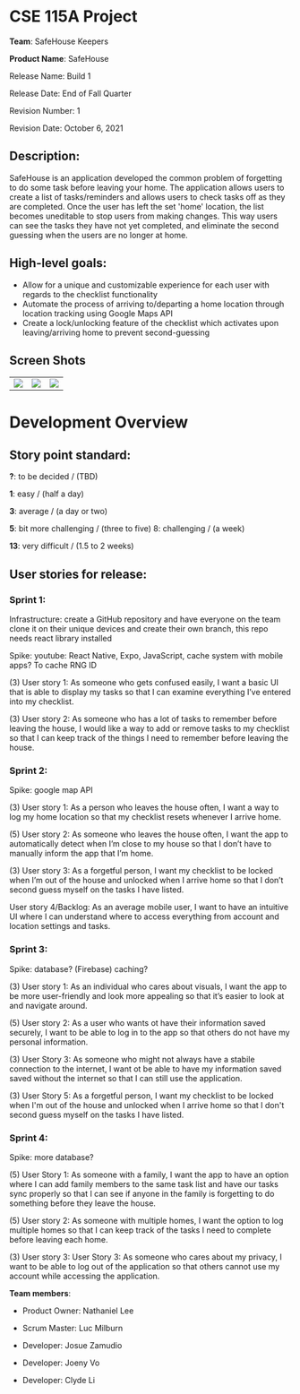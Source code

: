 # CSE 115A Project
**Team**:  SafeHouse Keepers 

**Product Name**: SafeHouse 

Release Name: Build 1

Release Date: End of Fall Quarter 

Revision Number: 1

Revision Date: October 6, 2021


## Description:
SafeHouse is an application developed the common problem of forgetting to do some task before leaving your home.
The application allows users to create a list of tasks/reminders and allows users to check tasks off as they are completed.
Once the user has left the set 'home' location, the list becomes uneditable to stop users from making changes.
This way users can see the tasks they have not yet completed, and eliminate the second guessing when the users are no longer at home.


## High-level goals:
* Allow for a unique and customizable experience for each user with regards to the checklist functionality
* Automate the process of arriving to/departing a home location through location tracking using Google Maps API
* Create a lock/unlocking feature of the checklist which activates upon leaving/arriving home to prevent second-guessing


## Screen Shots
|     |     |     |
| --- | --- | --- |
|![](https://cdn.discordapp.com/attachments/894674878987386985/914306243932328036/IMG_0227.PNG) |![](https://media.discordapp.net/attachments/894674878987386985/914306244376948776/IMG_0226.PNG) | ![](https://cdn.discordapp.com/attachments/894674878987386985/914306244137865226/IMG_0229.PNG)


# Development Overview

## Story point standard:

**?**: to be decided / (TBD)

**1**: easy / (half a day)

**3**: average / (a day or two)

**5**: bit more challenging / (three to five) 8: challenging / (a week)

**13**: very difficult / (1.5 to 2 weeks)


## User stories for release:
### Sprint 1:

Infrastructure: create a GitHub repository and have everyone on the team clone it on their unique devices and create their own branch, this repo needs react library installed

Spike: youtube: React Native, Expo, JavaScript, cache system with mobile apps? To cache RNG ID

(3) User story 1: As someone who gets confused easily, I want a basic UI that is able to display my tasks so that I can examine everything I’ve entered into my checklist.

(3) User story 2: As someone who has a lot of tasks to remember before leaving the house, I would like a way to add or remove tasks to my checklist so that I can keep track of the things I need to remember before leaving the house.

### Sprint 2:

Spike: google map API

(3) User story 1: As a person who leaves the house often, I want a way to log my home location so that my checklist resets whenever I arrive home.

(5) User story 2: As someone who leaves the house often, I want the app to automatically detect when I’m close to my house so that I don’t have to manually inform the app that I’m home.

(3) User story 3: As a forgetful person, I want my checklist to be locked when I’m out of the house and unlocked when I arrive home so that I don’t second guess myself on the tasks I have listed.

User story 4/Backlog: As an average mobile user, I want to have an intuitive UI where I can understand where to access everything from account and location settings and tasks. 

### Sprint 3:

Spike: database? (Firebase) caching?

(3) User story 1: As an individual who cares about visuals, I want the app to be more user-friendly and look more appealing so that it’s easier to look at and navigate around.

(5) User story 2: As a user who wants ot have their information saved securely, I want to be able to log in to the app so that others do not have my personal information.

(3) User Story 3: As someone who might not always have a stabile connection to the internet, I want ot be able to have my information saved saved without the internet so that I can still use the application.

(3) User Story 5: As a forgetful person, I want my checklist to be locked when I'm out of the house and unlocked when I arrive home so that I don't second guess myself on the tasks I have listed.



### Sprint 4:
Spike: more database?

(5) User Story 1: As someone with a family, I want the app to have an option where I can add family members to the same task list and have our tasks sync properly so that I can see if anyone in the family is forgetting to do something before they leave the house.

(5) User story 2: As someone with multiple homes, I want the option to log multiple homes so that I can keep track of the tasks I need to complete before leaving each home.

(3) User story 3: User Story 3: As someone who cares about my privacy, I want to be able to log out of the application so that others cannot use my account while accessing the application.




**Team members**:

* Product Owner: Nathaniel Lee

* Scrum Master: Luc Milburn

* Developer: Josue Zamudio

* Developer: Joeny Vo

* Developer: Clyde Li